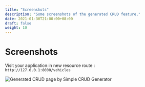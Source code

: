```yaml
---
title: "Screenshots"
description: "Some screenshots of the generated CRUD feature."
date: 2021-01-30T21:00:00+08:00
draft: false
weight: 10
---
```


# Screenshots

Visit your application in new resource route : `http://127.0.0.1:8000/vehicles`

![Generated CRUD page by Simple CRUD Generator](/images/simple-crud-generator-01.jpg)